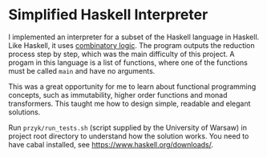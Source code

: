 # Simplified Haskell Interpreter

I implemented an interpreter for a subset of the Haskell language in Haskell. Like Haskell, it uses [combinatory logic](https://en.wikipedia.org/wiki/Combinatory_logic). The program outputs the reduction process step by step, which was the main difficulty of this project. A progam in this language is a list of functions, where one of the functions must be called `main` and have no arguments. 

This was a great opportunity for me to learn about functional programming concepts, such as immutability, higher order functions and monad transformers. This taught me how to design simple, readable and elegant solutions.

Run `przyk/run_tests.sh` (script supplied by the University of Warsaw) in project root directory to understand how the solution works. You need to have cabal installed, see https://www.haskell.org/downloads/.
